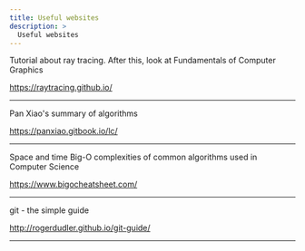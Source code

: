```yaml
---
title: Useful websites
description: >
  Useful websites 
---
```



Tutorial about ray tracing. After this, look at Fundamentals of Computer Graphics

https://raytracing.github.io/


**************************************************************************************************


Pan Xiao's summary of algorithms

https://panxiao.gitbook.io/lc/ 



**************************************************************************************************


Space and time Big-O complexities of common algorithms used in Computer Science

https://www.bigocheatsheet.com/



**************************************************************************************************


git - the simple guide

http://rogerdudler.github.io/git-guide/



**************************************************************************************************








